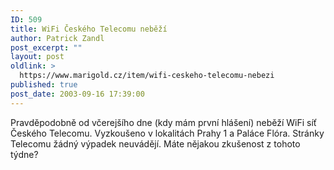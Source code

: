 ```yaml
---
ID: 509
title: WiFi Českého Telecomu neběží
author: Patrick Zandl
post_excerpt: ""
layout: post
oldlink: >
  https://www.marigold.cz/item/wifi-ceskeho-telecomu-nebezi
published: true
post_date: 2003-09-16 17:39:00
---
```

Pravděpodobně od včerejšího dne (kdy mám první hlášení)&#160;neběží WiFi síť Českého Telecomu. Vyzkoušeno v lokalitách Prahy 1 a Paláce Flóra. Stránky Telecomu žádný výpadek neuvádějí. Máte nějakou zkušenost z tohoto týdne?